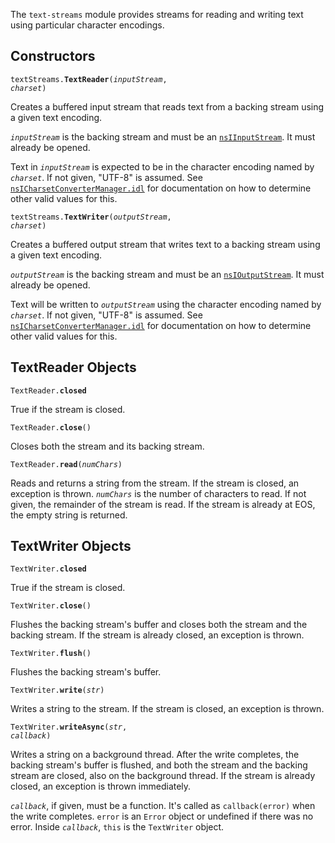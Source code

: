 <!-- contributed by Drew Willcoxon [adw@mozilla.com]  -->
<!-- edited by Noelle Murata [fiveinchpixie@gmail.com]  -->

The `text-streams` module provides streams for reading and writing text using
particular character encodings.

Constructors
------------

<code>textStreams.**TextReader**(*inputStream*, *charset*)</code>

Creates a buffered input stream that reads text from a backing stream using a
given text encoding.

*`inputStream`* is the backing stream and must be an
[`nsIInputStream`][nsIInputStream].  It must already be opened.

Text in *`inputStream`* is expected to be in the character encoding named by
*`charset`*.  If not given, "UTF-8" is assumed.  See
[`nsICharsetConverterManager.idl`][nsICharsetConverterManager] for documentation
on how to determine other valid values for this.

[nsIInputStream]: http://mxr.mozilla.org/mozilla-central/source/xpcom/io/nsIInputStream.idl
[nsICharsetConverterManager]: http://mxr.mozilla.org/mozilla-central/source/intl/uconv/idl/nsICharsetConverterManager.idl

<code>textStreams.**TextWriter**(*outputStream*, *charset*)</code>

Creates a buffered output stream that writes text to a backing stream using a
given text encoding.

*`outputStream`* is the backing stream and must be an
[`nsIOutputStream`][nsIOutputStream].  It must already be opened.

Text will be written to *`outputStream`* using the character encoding named by
*`charset`*.  If not given, "UTF-8" is assumed.  See
[`nsICharsetConverterManager.idl`][nsICharsetConverterManager] for documentation
on how to determine other valid values for this.

[nsIOutputStream]: http://mxr.mozilla.org/mozilla-central/source/xpcom/io/nsIOutputStream.idl


TextReader Objects
------------------

<code>TextReader.**closed**</code>

True if the stream is closed.

<code>TextReader.**close**()</code>

Closes both the stream and its backing stream.

<code>TextReader.**read**(*numChars*)</code>

Reads and returns a string from the stream.  If the stream is closed, an
exception is thrown.  *`numChars`* is the number of characters to read.  If not
given, the remainder of the stream is read.  If the stream is already at EOS,
the empty string is returned.


TextWriter Objects
------------------

<code>TextWriter.**closed**</code>

True if the stream is closed.

<code>TextWriter.**close**()</code>

Flushes the backing stream's buffer and closes both the stream and the backing
stream.  If the stream is already closed, an exception is thrown.

<code>TextWriter.**flush**()</code>

Flushes the backing stream's buffer.

<code>TextWriter.**write**(*str*)</code>

Writes a string to the stream.  If the stream is closed, an exception is thrown.

<code>TextWriter.**writeAsync**(*str*, *callback*)</code>

Writes a string on a background thread.  After the write completes, the backing
stream's buffer is flushed, and both the stream and the backing stream are
closed, also on the background thread.  If the stream is already closed, an
exception is thrown immediately.

*`callback`*, if given, must be a function.  It's called as `callback(error)`
 when the write completes.  `error` is an `Error` object or undefined if there
 was no error.  Inside *`callback`*, `this` is the `TextWriter` object.
